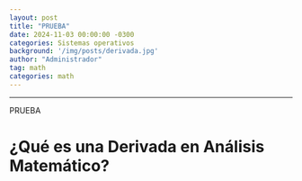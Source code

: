 ```yaml
---
layout: post
title: "PRUEBA"
date: 2024-11-03 00:00:00 -0300
categories: Sistemas operativos
background: '/img/posts/derivada.jpg'
author: "Administrador"
tag: math
categories: math
---
```


---
PRUEBA
# ¿Qué es una Derivada en Análisis Matemático?

